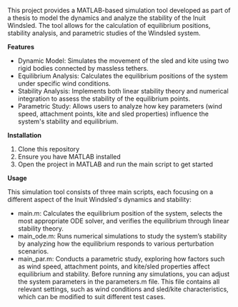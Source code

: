 This project provides a MATLAB-based simulation tool developed as part of a thesis to model the dynamics and analyze the stability of the Inuit Windsled. The tool allows for the calculation of equilibrium positions, stability analysis, and parametric studies of the Windsled system.

**Features**
- Dynamic Model: Simulates the movement of the sled and kite using two rigid bodies connected by massless tethers.
- Equilibrium Analysis: Calculates the equilibrium positions of the system under specific wind conditions.
- Stability Analysis: Implements both linear stability theory and numerical integration to assess the stability of the equilibrium points.
- Parametric Study: Allows users to analyze how key parameters (wind speed, attachment points, kite and sled properties) influence the system's stability and equilibrium.

**Installation**
1. Clone this repository
2. Ensure you have MATLAB installed
3. Open the project in MATLAB and run the main script to get started

**Usage**

This simulation tool consists of three main scripts, each focusing on a different aspect of the Inuit Windsled's dynamics and stability:
- main.m: Calculates the equilibrium position of the system, selects the most appropriate ODE solver, and verifies the equilibrium through linear stability theory.
- main_ode.m: Runs numerical simulations to study the system’s stability by analyzing how the equilibrium responds to various perturbation scenarios.
- main_par.m: Conducts a parametric study, exploring how factors such as wind speed, attachment points, and kite/sled properties affect equilibrium and stability.
Before running any simulations, you can adjust the system parameters in the parameters.m file. This file contains all relevant settings, such as wind conditions and sled/kite characteristics, which can be modified to suit different test cases.
